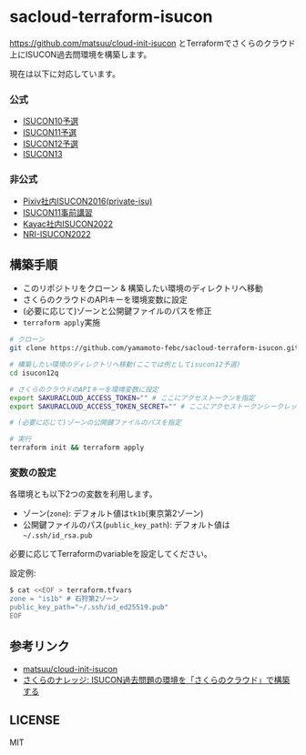 # sacloud-terraform-isucon

https://github.com/matsuu/cloud-init-isucon とTerraformでさくらのクラウド上にISUCON過去問環境を構築します。

現在は以下に対応しています。

### 公式

- [ISUCON10予選](./isucon10q)
- [ISUCON11予選](./isucon11q)
- [ISUCON12予選](./isucon12q)
- [ISUCON13](./isucon13)

### 非公式

- [Pixiv社内ISUCON2016(private-isu)](./private-isu)
- [ISUCON11事前講習](./isucon11-prior)
- [Kayac社内ISUCON2022](./kayac-isucon-2022)
- [NRI-ISUCON2022](./nri-isucon-2022)

## 構築手順

- このリポジトリをクローン & 構築したい環境のディレクトリへ移動
- さくらのクラウドのAPIキーを環境変数に設定
- (必要に応じて)ゾーンと公開鍵ファイルのパスを修正
- `terraform apply`実施

```bash
# クローン
git clone https://github.com/yamamoto-febc/sacloud-terraform-isucon.git && cd sacloud-terraform-isucon

# 構築したい環境のディレクトリへ移動(ここでは例としてisucon12予選)
cd isucon12q

# さくらのクラウドのAPIキーを環境変数に設定
export SAKURACLOUD_ACCESS_TOKEN="" # ここにアクセストークンを指定
export SAKURACLOUD_ACCESS_TOKEN_SECRET="" # ここにアクセストークンシークレットを指定

# (必要に応じて)ゾーンの公開鍵ファイルのパスを指定

# 実行
terraform init && terraform apply
```

### 変数の設定

各環境とも以下2つの変数を利用します。

- ゾーン(`zone`): デフォルト値は`tk1b`(東京第2ゾーン)
- 公開鍵ファイルのパス(`public_key_path`): デフォルト値は`~/.ssh/id_rsa.pub`

必要に応じてTerraformのvariableを設定してください。

設定例:
```bash
$ cat <<EOF > terraform.tfvars
zone = "is1b" # 石狩第2ゾーン
public_key_path="~/.ssh/id_ed25519.pub"
EOF
```

## 参考リンク

- [matsuu/cloud-init-isucon](https://github.com/matsuu/cloud-init-isucon)
- [さくらのナレッジ: ISUCON過去問題の環境を「さくらのクラウド」で構築する](https://knowledge.sakura.ad.jp/31520/)

## LICENSE

MIT
